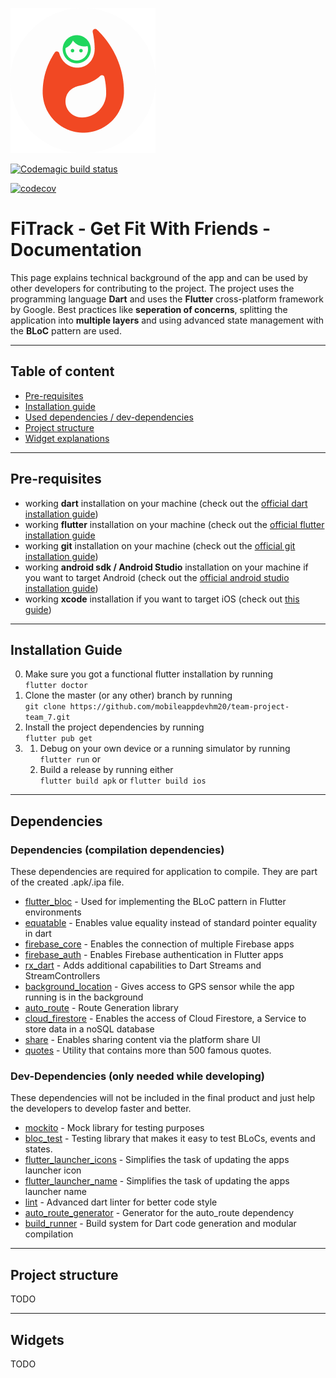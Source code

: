 ![FiTrack Logo](https://github.com/mobileappdevhm20/team-project-team_7/blob/develop/assets/images/png/fitrack-logocircle.png?raw=true "FiTrack Logo")

[![Codemagic build status](https://api.codemagic.io/apps/5ec7a927261f3410eb114173/5ec863ee261f3440df2f3a35/status_badge.svg)](https://codemagic.io/apps/5ec7a927261f3410eb114173/5ec863ee261f3440df2f3a35/latest_build)

[![codecov](https://codecov.io/gh/mobileappdevhm20/team-project-team_7/branch/master/graph/badge.svg)](https://codecov.io/gh/mobileappdevhm20/team-project-team_7)

# FiTrack - Get Fit With Friends - Documentation
This page explains technical background of the app and can be used by other developers for contributing to the project.
The project uses the programming language **Dart** and uses the **Flutter** cross-platform framework by Google.
Best practices like **seperation of concerns**, splitting the application into **multiple layers** and using advanced state management with the **BLoC** pattern are used.

---

## Table of content
- [Pre-requisites](#pre-requisites)
- [Installation guide](#installation-guide)
- [Used dependencies / dev-dependencies](#dependencies)
- [Project structure](#project-structure)
- [Widget explanations](#widgets)

---

## Pre-requisites
- working **dart** installation on your machine (check out the [official dart installation guide](https://dart.dev/get-dart))
- working **flutter** installation on your machine (check out the [official flutter installation guide](https://flutter.dev/docs/get-started/install)
- working **git** installation on your machine (check out the [official git installation guide](https://git-scm.com/book/en/v2/Getting-Started-Installing-Git))
- working **android sdk / Android Studio** installation on your machine if you want to target Android (check out the [official android studio installation guide](https://developer.android.com/studio/install))
- working **xcode** installation if you want to target iOS (check out [this guide](https://medium.com/@LondonAppBrewery/how-to-download-and-setup-xcode-10-for-ios-development-b63bed1865c))

---

## Installation Guide
0. Make sure you got a functional flutter installation by running <br>
  `flutter doctor`
1. Clone the master (or any other) branch by running <br>
  `git clone https://github.com/mobileappdevhm20/team-project-team_7.git`
2. Install the project dependencies by running <br>
  `flutter pub get`
3. 1. Debug on your own device or a running simulator by running <br>
  `flutter run` or
   2. Build a release by running either <br>
  `flutter build apk` or `flutter build ios`

---

## Dependencies
### Dependencies (compilation dependencies)
These dependencies are required for application to compile. They are part of the created .apk/.ipa file.

- [flutter_bloc](https://pub.dev/packages/flutter_bloc) - Used for implementing the BLoC pattern in Flutter environments
- [equatable](https://pub.dev/packages/equatable) - Enables value equality instead of standard pointer equality in dart
- [firebase_core](https://pub.dev/packages/firebase_core) - Enables the connection of multiple Firebase apps
- [firebase_auth](https://pub.dev/packages/firebase_auth) - Enables Firebase authentication in Flutter apps
- [rx_dart](https://pub.dev/packages/rxdart) - Adds additional capabilities to Dart Streams and StreamControllers
- [background_location](https://pub.dev/packages/background_location) - Gives access to GPS sensor while the app running is in the background
- [auto_route](https://pub.dev/packages/auto_route) - Route Generation library
- [cloud_firestore](https://pub.dev/packages/cloud_firestore) - Enables the access of Cloud Firestore, a Service to store data in a noSQL database
- [share](https://pub.dev/packages/share) - Enables sharing content via the platform share UI
- [quotes](https://pub.dev/packages/quotes) - Utility that contains more than 500 famous quotes.

### Dev-Dependencies (only needed while developing)
These dependencies will not be included in the final product and just help the developers to develop faster and better.

- [mockito](https://pub.dev/packages/mockito) - Mock library for testing purposes
- [bloc_test](https://pub.dev/packages/bloc_test) - Testing library that makes it easy to test BLoCs, events and states.
- [flutter_launcher_icons](https://pub.dev/packages/flutter_launcher_icons) - Simplifies the task of updating the apps launcher icon
- [flutter_launcher_name](https://pub.dev/packages/flutter_launcher_name) - Simplifies the task of updating the apps launcher name
- [lint](https://pub.dev/packages/lint) - Advanced dart linter for better code style
- [auto_route_generator](https://pub.dev/packages/auto_route_generator) - Generator for the auto_route dependency
- [build_runner](https://pub.dev/packages/build_runner) - Build system for Dart code generation and modular compilation

---

## Project structure
TODO

---

## Widgets
TODO
